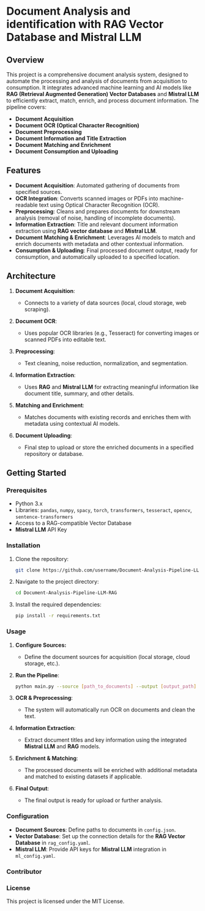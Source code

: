 # Document Analysis and identification with RAG Vector Database and Mistral LLM

## Overview

This project is a comprehensive document analysis system, designed to automate the processing and analysis of documents from acquisition to consumption. It integrates advanced machine learning and AI models like **RAG (Retrieval Augmented Generation) Vector Databases** and **Mistral LLM** to efficiently extract, match, enrich, and process document information. The pipeline covers:

- **Document Acquisition**
- **Document OCR (Optical Character Recognition)**
- **Document Preprocessing**
- **Document Information and Title Extraction**
- **Document Matching and Enrichment**
- **Document Consumption and Uploading**

## Features

- **Document Acquisition**: Automated gathering of documents from specified sources.
- **OCR Integration**: Converts scanned images or PDFs into machine-readable text using Optical Character Recognition (OCR).
- **Preprocessing**: Cleans and prepares documents for downstream analysis (removal of noise, handling of incomplete documents).
- **Information Extraction**: Title and relevant document information extraction using **RAG vector database** and **Mistral LLM**.
- **Document Matching & Enrichment**: Leverages AI models to match and enrich documents with metadata and other contextual information.
- **Consumption & Uploading**: Final processed document output, ready for consumption, and automatically uploaded to a specified location.

## Architecture

1. **Document Acquisition**:
   - Connects to a variety of data sources (local, cloud storage, web scraping).
   
2. **Document OCR**:
   - Uses popular OCR libraries (e.g., Tesseract) for converting images or scanned PDFs into editable text.
   
3. **Preprocessing**:
   - Text cleaning, noise reduction, normalization, and segmentation.
   
4. **Information Extraction**:
   - Uses **RAG** and **Mistral LLM** for extracting meaningful information like document title, summary, and other details.
   
5. **Matching and Enrichment**:
   - Matches documents with existing records and enriches them with metadata using contextual AI models.
   
6. **Document Uploading**:
   - Final step to upload or store the enriched documents in a specified repository or database.

## Getting Started

### Prerequisites

- Python 3.x
- Libraries: `pandas`, `numpy`, `spacy`, `torch`, `transformers`, `tesseract`, `opencv`, `sentence-transformers`
- Access to a RAG-compatible Vector Database
- **Mistral LLM** API Key

### Installation

1. Clone the repository:

    ```bash
    git clone https://github.com/username/Document-Analysis-Pipeline-LLM-RAG.git
    ```

2. Navigate to the project directory:

    ```bash
    cd Document-Analysis-Pipeline-LLM-RAG
    ```

3. Install the required dependencies:

    ```bash
    pip install -r requirements.txt
    ```

### Usage

1. **Configure Sources:**
   - Define the document sources for acquisition (local storage, cloud storage, etc.).
   
2. **Run the Pipeline**:

    ```bash
    python main.py --source [path_to_documents] --output [output_path]
    ```

3. **OCR & Preprocessing**:
   - The system will automatically run OCR on documents and clean the text.

4. **Information Extraction**:
   - Extract document titles and key information using the integrated **Mistral LLM** and **RAG** models.

5. **Enrichment & Matching**:
   - The processed documents will be enriched with additional metadata and matched to existing datasets if applicable.

6. **Final Output**:
   - The final output is ready for upload or further analysis.

### Configuration

- **Document Sources**: Define paths to documents in `config.json`.
- **Vector Database**: Set up the connection details for the **RAG Vector Database** in `rag_config.yaml`.
- **Mistral LLM**: Provide API keys for **Mistral LLM** integration in `ml_config.yaml`.

### Contributor

### License

This project is licensed under the MIT License.

